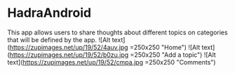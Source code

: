 # HadraAndroid
This app allows users to share thoughts about different topics on categories that will be defined by the app.
![Alt text](https://zupimages.net/up/19/52/4auv.jpg =250x250 "Home")
![Alt text](https://zupimages.net/up/19/52/b0zu.jpg =250x250 "Add a topic")
![Alt text](https://zupimages.net/up/19/52/cmpa.jpg =250x250 "Comments")

